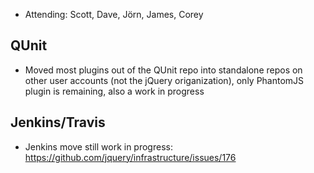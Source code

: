 * Attending: Scott, Dave, Jörn, James, Corey

## QUnit
* Moved most plugins out of the QUnit repo into standalone repos on other user accounts (not the jQuery origanization), only PhantomJS plugin is remaining, also a work in progress

## Jenkins/Travis
* Jenkins move still work in progress: https://github.com/jquery/infrastructure/issues/176
